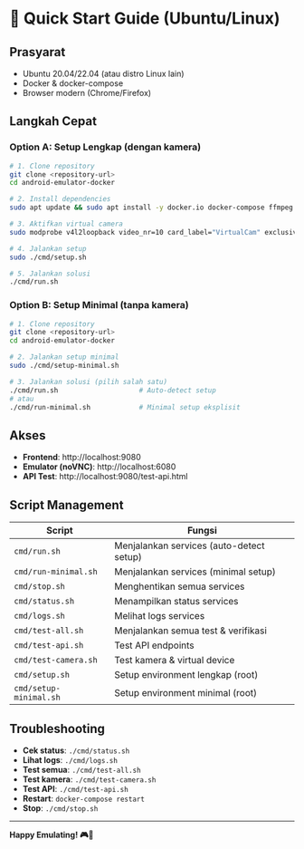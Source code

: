 # 🚀 Quick Start Guide (Ubuntu/Linux)

## Prasyarat
- Ubuntu 20.04/22.04 (atau distro Linux lain)
- Docker & docker-compose
- Browser modern (Chrome/Firefox)

## Langkah Cepat

### Option A: Setup Lengkap (dengan kamera)
```bash
# 1. Clone repository
git clone <repository-url>
cd android-emulator-docker

# 2. Install dependencies
sudo apt update && sudo apt install -y docker.io docker-compose ffmpeg v4l2loopback-dkms v4l-utils jq

# 3. Aktifkan virtual camera
sudo modprobe v4l2loopback video_nr=10 card_label="VirtualCam" exclusive_caps=1

# 4. Jalankan setup
sudo ./cmd/setup.sh

# 5. Jalankan solusi
./cmd/run.sh
```

### Option B: Setup Minimal (tanpa kamera)
```bash
# 1. Clone repository
git clone <repository-url>
cd android-emulator-docker

# 2. Jalankan setup minimal
sudo ./cmd/setup-minimal.sh

# 3. Jalankan solusi (pilih salah satu)
./cmd/run.sh                    # Auto-detect setup
# atau
./cmd/run-minimal.sh            # Minimal setup eksplisit
```

## Akses
- **Frontend**: http://localhost:9080
- **Emulator (noVNC)**: http://localhost:6080
- **API Test**: http://localhost:9080/test-api.html

## Script Management
| Script | Fungsi |
|--------|--------|
| `cmd/run.sh` | Menjalankan services (auto-detect setup) |
| `cmd/run-minimal.sh` | Menjalankan services (minimal setup) |
| `cmd/stop.sh` | Menghentikan semua services |
| `cmd/status.sh` | Menampilkan status services |
| `cmd/logs.sh` | Melihat logs services |
| `cmd/test-all.sh` | Menjalankan semua test & verifikasi |
| `cmd/test-api.sh` | Test API endpoints |
| `cmd/test-camera.sh` | Test kamera & virtual device |
| `cmd/setup.sh` | Setup environment lengkap (root) |
| `cmd/setup-minimal.sh` | Setup environment minimal (root) |

## Troubleshooting
- **Cek status**: `./cmd/status.sh`
- **Lihat logs**: `./cmd/logs.sh`
- **Test semua**: `./cmd/test-all.sh`
- **Test kamera**: `./cmd/test-camera.sh`
- **Test API**: `./cmd/test-api.sh`
- **Restart**: `docker-compose restart`
- **Stop**: `./cmd/stop.sh`

---
**Happy Emulating! 🎮📱** 